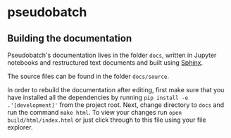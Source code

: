 # pseudobatch

## Building the documentation

Pseudobatch's documentation lives in the folder `docs`, written in Jupyter
notebooks and restructured text documents and built using
[Sphinx](https://www.sphinx-doc.org). 

The source files can be found in the folder `docs/source`.

In order to rebuild the documentation after editing, first make sure that you
have installed all the dependencies by running `pip install -e
.'[development]'` from the project root. Next, change directory to `docs` and
run the command `make html`. To view your changes run `open
build/html/index.html` or just click through to this file using your file
explorer.

